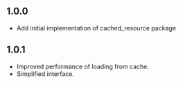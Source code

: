 ## 1.0.0
* Add initial implementation of cached_resource package

## 1.0.1
* Improved performance of loading from cache.
* Simplified interface.
